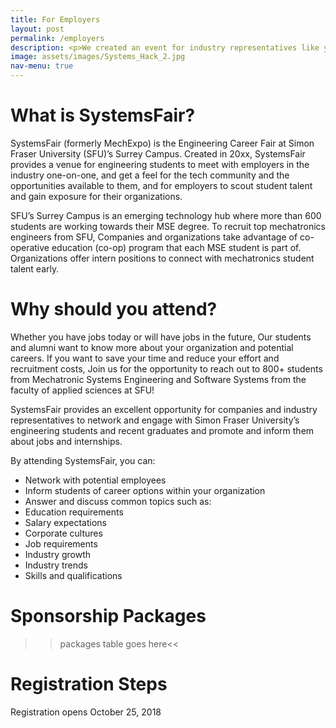 ```yaml
---
title: For Employers
layout: post
permalink: /employers
description: <p>We created an event for industry representatives like you to meet uprising future engineers and gain exposure for your organization. SystemsFair is the right fit for your organization if you need an engineer fluent across disciplines and trained to work in a team effectively.</p> <p>If your organization is actively hiring for co-op and full-time positions, SystemsFair is a perfect place to meet top student talent, conduct your first round of interviews and save time.</p><p><b>Interested in supporting SystemsFair 2019?</b></p><br><ul class="actions"><li><a href="employers.html" class="button">Reserve your place</a></li></ul>
image: assets/images/Systems_Hack_2.jpg
nav-menu: true
---
```

# What is SystemsFair?
SystemsFair (formerly MechExpo) is the Engineering Career Fair at Simon Fraser University (SFU)’s Surrey Campus. Created in 20xx, SystemsFair provides a venue for engineering students to meet with employers in the industry one-on-one, and get a feel for the tech community and the opportunities available to them, and for employers to scout student talent and gain exposure for their organizations.

SFU’s Surrey Campus is an emerging technology hub where more than 600 students are working
towards their MSE degree. To recruit top mechatronics engineers from SFU, Companies and organizations take advantage of co-operative education (co-op) program that each MSE student is part of. Organizations offer intern positions to connect with mechatronics student talent early.

# Why should you attend?
Whether you have jobs today or will have jobs in the future, Our students and alumni want to know more about your organization and potential careers. If you want to save your time and reduce your effort and recruitment costs, Join us for the opportunity to reach out to 800+ students from Mechatronic Systems Engineering and Software Systems from the faculty of applied sciences at SFU!


​SystemsFair provides an excellent opportunity for companies and industry representatives to network and engage with Simon Fraser University’s engineering students and recent graduates and promote and inform them about jobs and internships.


By attending SystemsFair, you can:
* Network with potential employees
* Inform students of career options within your organization
* Answer and discuss common topics such as:
* Education requirements
* Salary expectations
* Corporate cultures
* Job requirements
* Industry growth
* Industry trends
* Skills and qualifications


# Sponsorship Packages
>>packages table goes here<<


# Registration Steps
Registration opens October 25, 2018